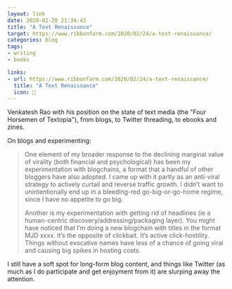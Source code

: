 ```yaml
---
layout: link
date: 2020-02-28 21:34:43
title: "A Text Renaissance"
target: https://www.ribbonfarm.com/2020/02/24/a-text-renaissance/
categories: blog
tags:
- writing
- books

links:
- url: https://www.ribbonfarm.com/2020/02/24/a-text-renaissance/
  title: "A Text Renaissance"
  icon: 📝
---
```


Venkatesh Rao with his position on the state of text media (the "Four Horsemen of Textopia"), from blogs, to Twitter threading, to ebooks and zines.

On blogs and experimenting:

> One element of my broader response to the declining marginal value of virality (both financial and psychological) has been my experimentation with blogchains, a format that a handful of other bloggers have also adopted. I came up with it partly as an anti-viral strategy to actively curtail and reverse traffic growth. I didn’t want to unintentionally end up in a bleeding-red go-big-or-go-home regime, since I have no appetite to go big.
>
> Another is my experimentation with getting rid of headlines (ie a human-centric discovery/addressing/packaging layer). You might have noticed that I’m doing a new blogchain with titles in the format MJD xxxx. It’s the opposite of clickbait. It’s active click-hostility. Things without evocative names have less of a chance of going viral and causing big spikes in hosting costs.

I still have a soft spot for long-form blog content, and things like Twitter (as much as I do participate and get enjoyment from it) are slurping away the attention.
